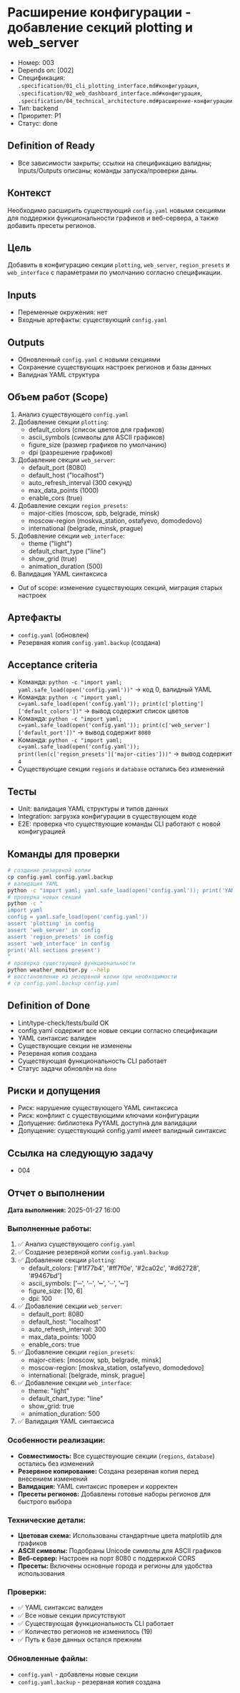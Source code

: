 # Расширение конфигурации - добавление секций plotting и web_server

- Номер: 003
- Depends on: [002]
- Спецификация: `.specification/01_cli_plotting_interface.md#конфигурация`, `.specification/02_web_dashboard_interface.md#конфигурация`, `.specification/04_technical_architecture.md#расширение-конфигурации`
- Тип: backend
- Приоритет: P1
- Статус: done

## Definition of Ready
- Все зависимости закрыты; ссылки на спецификацию валидны; Inputs/Outputs описаны; команды запуска/проверки даны.

## Контекст
Необходимо расширить существующий `config.yaml` новыми секциями для поддержки функциональности графиков и веб-сервера, а также добавить пресеты регионов.

## Цель
Добавить в конфигурацию секции `plotting`, `web_server`, `region_presets` и `web_interface` с параметрами по умолчанию согласно спецификации.

## Inputs
- Переменные окружения: нет
- Входные артефакты: существующий `config.yaml`

## Outputs
- Обновленный `config.yaml` с новыми секциями
- Сохранение существующих настроек регионов и базы данных
- Валидная YAML структура

## Объем работ (Scope)
1) Анализ существующего `config.yaml`
2) Добавление секции `plotting`:
   - default_colors (список цветов для графиков)
   - ascii_symbols (символы для ASCII графиков)
   - figure_size (размер графиков по умолчанию)
   - dpi (разрешение графиков)
3) Добавление секции `web_server`:
   - default_port (8080)
   - default_host ("localhost")
   - auto_refresh_interval (300 секунд)
   - max_data_points (1000)
   - enable_cors (true)
4) Добавление секции `region_presets`:
   - major-cities (moscow, spb, belgrade, minsk)
   - moscow-region (moskva_station, ostafyevo, domodedovo)
   - international (belgrade, minsk, prague)
5) Добавление секции `web_interface`:
   - theme ("light")
   - default_chart_type ("line")
   - show_grid (true)
   - animation_duration (500)
6) Валидация YAML синтаксиса
- Out of scope: изменение существующих секций, миграция старых настроек

## Артефакты
- `config.yaml` (обновлен)
- Резервная копия `config.yaml.backup` (создана)

## Acceptance criteria
- Команда: `python -c "import yaml; yaml.safe_load(open('config.yaml'))"` → код 0, валидный YAML
- Команда: `python -c "import yaml; c=yaml.safe_load(open('config.yaml')); print(c['plotting']['default_colors'])"` → вывод содержит список цветов
- Команда: `python -c "import yaml; c=yaml.safe_load(open('config.yaml')); print(c['web_server']['default_port'])"` → вывод содержит `8080`
- Команда: `python -c "import yaml; c=yaml.safe_load(open('config.yaml')); print(len(c['region_presets']['major-cities']))"` → вывод содержит `4`
- Существующие секции `regions` и `database` остались без изменений

## Тесты
- Unit: валидация YAML структуры и типов данных
- Integration: загрузка конфигурации в существующем коде
- E2E: проверка что существующие команды CLI работают с новой конфигурацией

## Команды для проверки
```bash
# создание резервной копии
cp config.yaml config.yaml.backup
# валидация YAML
python -c "import yaml; yaml.safe_load(open('config.yaml')); print('YAML valid')"
# проверка новых секций
python -c "
import yaml
config = yaml.safe_load(open('config.yaml'))
assert 'plotting' in config
assert 'web_server' in config  
assert 'region_presets' in config
assert 'web_interface' in config
print('All sections present')
"
# проверка существующей функциональности
python weather_monitor.py --help
# восстановление из резервной копии при необходимости
# cp config.yaml.backup config.yaml
```

## Definition of Done
- Lint/type-check/tests/build OK
- config.yaml содержит все новые секции согласно спецификации
- YAML синтаксис валиден
- Существующие секции не изменены
- Резервная копия создана
- Существующая функциональность CLI работает
- Статус задачи обновлён на `done`

## Риски и допущения
- Риск: нарушение существующего YAML синтаксиса
- Риск: конфликт с существующими ключами конфигурации
- Допущение: библиотека PyYAML доступна для валидации
- Допущение: существующий config.yaml имеет валидный синтаксис

## Ссылка на следующую задачу
- 004

## Отчет о выполнении

**Дата выполнения:** 2025-01-27 16:00

### Выполненные работы:
1. ✅ Анализ существующего `config.yaml`
2. ✅ Создание резервной копии `config.yaml.backup`
3. ✅ Добавление секции `plotting`:
   - default_colors: ['#1f77b4', '#ff7f0e', '#2ca02c', '#d62728', '#9467bd']
   - ascii_symbols: ['─', '┄', '┅', '┈', '┉']
   - figure_size: [10, 6]
   - dpi: 100
4. ✅ Добавление секции `web_server`:
   - default_port: 8080
   - default_host: "localhost"
   - auto_refresh_interval: 300
   - max_data_points: 1000
   - enable_cors: true
5. ✅ Добавление секции `region_presets`:
   - major-cities: [moscow, spb, belgrade, minsk]
   - moscow-region: [moskva_station, ostafyevo, domodedovo]
   - international: [belgrade, minsk, prague]
6. ✅ Добавление секции `web_interface`:
   - theme: "light"
   - default_chart_type: "line"
   - show_grid: true
   - animation_duration: 500
7. ✅ Валидация YAML синтаксиса

### Особенности реализации:
- **Совместимость:** Все существующие секции (`regions`, `database`) остались без изменений
- **Резервное копирование:** Создана резервная копия перед внесением изменений
- **Валидация:** YAML синтаксис проверен и корректен
- **Пресеты регионов:** Добавлены готовые наборы регионов для быстрого выбора

### Технические детали:
- **Цветовая схема:** Использованы стандартные цвета matplotlib для графиков
- **ASCII символы:** Подобраны Unicode символы для ASCII графиков
- **Веб-сервер:** Настроен на порт 8080 с поддержкой CORS
- **Пресеты:** Включены основные города и регионы для удобства использования

### Проверки:
- ✅ YAML синтаксис валиден
- ✅ Все новые секции присутствуют
- ✅ Существующая функциональность CLI работает
- ✅ Количество регионов не изменилось (19)
- ✅ Путь к базе данных остался прежним

### Обновленные файлы:
- `config.yaml` - добавлены новые секции
- `config.yaml.backup` - резервная копия создана
